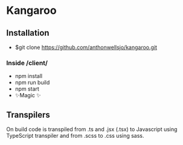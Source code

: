 # Kangaroo
## Installation

- $git clone https://github.com/anthonwellsjo/kangaroo.git
### Inside /client/
- npm install
- npm run build
- npm start
- ✨Magic ✨


## Transpilers
On build code is transpiled from .ts and .jsx (.tsx) to Javascript using TypeScript transpiler
and from .scss to .css using sass.

